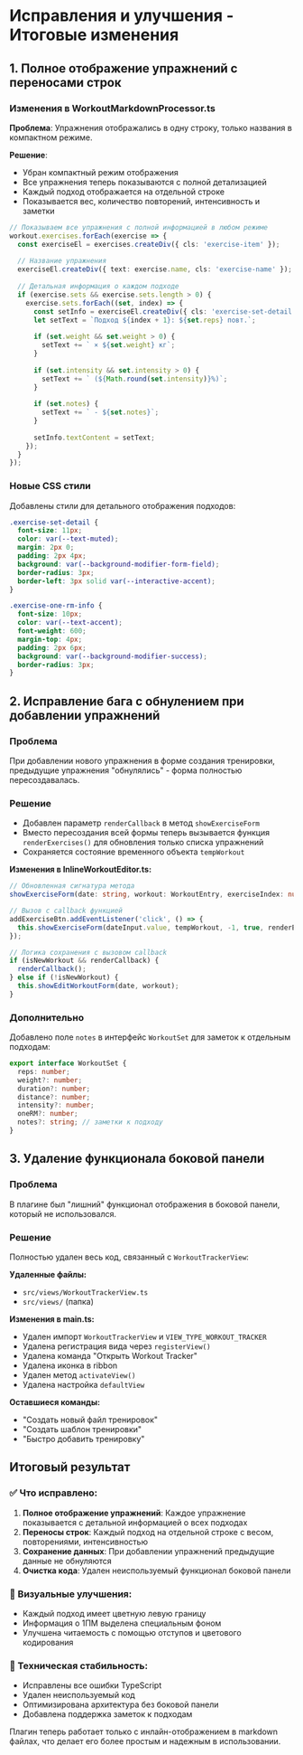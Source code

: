 # Исправления и улучшения - Итоговые изменения

## 1. Полное отображение упражнений с переносами строк

### Изменения в WorkoutMarkdownProcessor.ts

**Проблема**: Упражнения отображались в одну строку, только названия в компактном режиме.

**Решение**: 
- Убран компактный режим отображения
- Все упражнения теперь показываются с полной детализацией
- Каждый подход отображается на отдельной строке
- Показывается вес, количество повторений, интенсивность и заметки

```typescript
// Показываем все упражнения с полной информацией в любом режиме
workout.exercises.forEach(exercise => {
  const exerciseEl = exercises.createDiv({ cls: 'exercise-item' });
  
  // Название упражнения
  exerciseEl.createDiv({ text: exercise.name, cls: 'exercise-name' });
  
  // Детальная информация о каждом подходе
  if (exercise.sets && exercise.sets.length > 0) {
    exercise.sets.forEach((set, index) => {
      const setInfo = exerciseEl.createDiv({ cls: 'exercise-set-detail' });
      let setText = `Подход ${index + 1}: ${set.reps} повт.`;
      
      if (set.weight && set.weight > 0) {
        setText += ` × ${set.weight} кг`;
      }
      
      if (set.intensity && set.intensity > 0) {
        setText += ` (${Math.round(set.intensity)}%)`;
      }
      
      if (set.notes) {
        setText += ` - ${set.notes}`;
      }
      
      setInfo.textContent = setText;
    });
  }
});
```

### Новые CSS стили

Добавлены стили для детального отображения подходов:

```css
.exercise-set-detail {
  font-size: 11px;
  color: var(--text-muted);
  margin: 2px 0;
  padding: 2px 4px;
  background: var(--background-modifier-form-field);
  border-radius: 3px;
  border-left: 3px solid var(--interactive-accent);
}

.exercise-one-rm-info {
  font-size: 10px;
  color: var(--text-accent);
  font-weight: 600;
  margin-top: 4px;
  padding: 2px 6px;
  background: var(--background-modifier-success);
  border-radius: 3px;
}
```

## 2. Исправление бага с обнулением при добавлении упражнений

### Проблема
При добавлении нового упражнения в форме создания тренировки, предыдущие упражнения "обнулялись" - форма полностью пересоздавалась.

### Решение
- Добавлен параметр `renderCallback` в метод `showExerciseForm`
- Вместо пересоздания всей формы теперь вызывается функция `renderExercises()` для обновления только списка упражнений
- Сохраняется состояние временного объекта `tempWorkout`

**Изменения в InlineWorkoutEditor.ts:**

```typescript
// Обновленная сигнатура метода
showExerciseForm(date: string, workout: WorkoutEntry, exerciseIndex: number, isNewWorkout: boolean = false, renderCallback?: () => void)

// Вызов с callback функцией
addExerciseBtn.addEventListener('click', () => {
  this.showExerciseForm(dateInput.value, tempWorkout, -1, true, renderExercises);
});

// Логика сохранения с вызовом callback
if (isNewWorkout && renderCallback) {
  renderCallback();
} else if (!isNewWorkout) {
  this.showEditWorkoutForm(date, workout);
}
```

### Дополнительно
Добавлено поле `notes` в интерфейс `WorkoutSet` для заметок к отдельным подходам:

```typescript
export interface WorkoutSet {
  reps: number;
  weight?: number;
  duration?: number;
  distance?: number;
  intensity?: number;
  oneRM?: number;
  notes?: string; // заметки к подходу
}
```

## 3. Удаление функционала боковой панели

### Проблема
В плагине был "лишний" функционал отображения в боковой панели, который не использовался.

### Решение
Полностью удален весь код, связанный с `WorkoutTrackerView`:

**Удаленные файлы:**
- `src/views/WorkoutTrackerView.ts`
- `src/views/` (папка)

**Изменения в main.ts:**
- Удален импорт `WorkoutTrackerView` и `VIEW_TYPE_WORKOUT_TRACKER`
- Удалена регистрация вида через `registerView()`
- Удалена команда "Открыть Workout Tracker"
- Удалена иконка в ribbon
- Удален метод `activateView()`
- Удалена настройка `defaultView`

**Оставшиеся команды:**
- "Создать новый файл тренировок"
- "Создать шаблон тренировки" 
- "Быстро добавить тренировку"

## Итоговый результат

### ✅ Что исправлено:
1. **Полное отображение упражнений**: Каждое упражнение показывается с детальной информацией о всех подходах
2. **Переносы строк**: Каждый подход на отдельной строке с весом, повторениями, интенсивностью
3. **Сохранение данных**: При добавлении упражнений предыдущие данные не обнуляются
4. **Очистка кода**: Удален неиспользуемый функционал боковой панели

### 🎨 Визуальные улучшения:
- Каждый подход имеет цветную левую границу
- Информация о 1ПМ выделена специальным фоном
- Улучшена читаемость с помощью отступов и цветового кодирования

### 🔧 Техническая стабильность:
- Исправлены все ошибки TypeScript
- Удален неиспользуемый код
- Оптимизирована архитектура без боковой панели
- Добавлена поддержка заметок к подходам

Плагин теперь работает только с инлайн-отображением в markdown файлах, что делает его более простым и надежным в использовании.